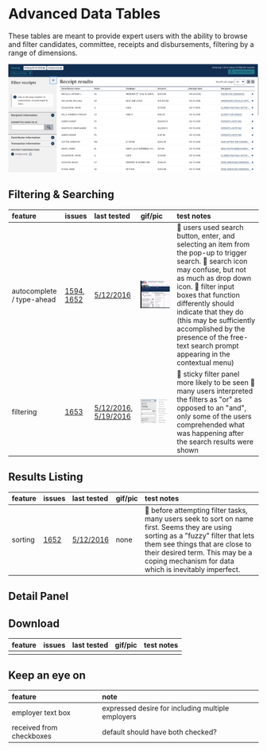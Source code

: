 # Advanced Data Tables

These tables are meant to provide expert users with the ability to browse and filter candidates, committee, receipts and disbursements, filtering by a range of dimensions.

![Image of data tables receipts table](assets/receipts.png)

## Filtering & Searching

feature                   | issues                                                                                                 | last tested                              | gif/pic                                               | test notes
:------------------------ | :----------------------------------------------------------------------------------------------------- | :--------------------------------------- | :---------------------------------------------------- | :---------------------------------------------------------------------------------------------------------------------------------------------------------------------------------------------------------------------------------------------------------------------------------------------------------------------------------------------------------------------------------------------------------------------
autocomplete / type-ahead | [1594](https://github.com/18F/openFEC/issues/1594), [1652](https://github.com/18F/openFEC/issues/1652) | [5/12/2016]()                            | ![assets/right_to_rise.gif](assets/right_to_rise.gif) | :small_blue_diamond: users used search button, enter, and selecting an item from the pop-up to trigger search. :small_blue_diamond: search icon may confuse, but not as much as drop down icon. :small_blue_diamond: filter input boxes that function differently should indicate that they do (this may be sufficiently accomplished by the presence of the free-text search prompt appearing in the contextual menu)
filtering                 | [1653](https://github.com/18F/openFEC/issues/1653)                                                     | [5/12/2016](), [5/19/2016](2016-5-19.md) | ![assets/gates-sample.gif](assets/gates-sample.gif)   | :small_blue_diamond: sticky filter panel more likely to be seen :small_blue_diamond: many users interpreted the filters as "or" as opposed to an "and", only some of the users comprehended what was happening after the search results were shown

## Results Listing

feature | issues                                             | last tested   | gif/pic | test notes
:------ | :------------------------------------------------- | :------------ | :------ | :----------------------------------------------------------------------------------------------------------------------------------------------------------------------------------------------------------------------------------------------------------------------------------
sorting | [1652](https://github.com/18F/openFEC/issues/1652) | [5/12/2016]() | none    | :small_blue_diamond: before attempting filter tasks, many users seek to sort on name first. Seems they are using sorting as a "fuzzy" filter that lets them see things that are close to their desired term. This may be a coping mechanism for data which is inevitably imperfect.

## Detail Panel

## Download

feature | issues | last tested | gif/pic | test notes
:------ | :----- | :---------- | :------ | :---------
        |        |             |

## Keep an eye on

feature                  | note
:----------------------- | :------------------------------------------------
employer text box        | expressed desire for including multiple employers
received from checkboxes | default should have both checked?

